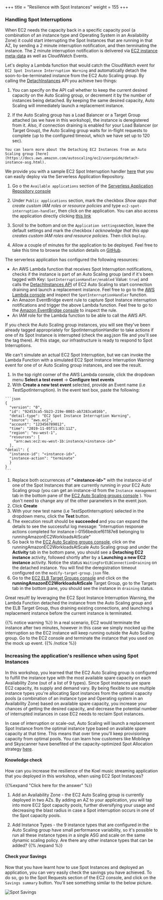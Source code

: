 +++
title = "Resilience with Spot Instances"
weight = 155
+++

### Handling Spot Interruptions
When EC2 needs the capacity back in a specific capacity pool (a combination of an instance type and Operating System in an Availability Zone) it could start interrupting the Spot Instances that are running in that AZ, by sending a 2 minute interruption notification, and then terminating the instance. The 2 minute interruption notification is delivered via [EC2 instance meta-data](https://docs.aws.amazon.com/AWSEC2/latest/UserGuide/spot-interruptions.html#spot-instance-termination-notices) as well as CloudWatch Events. 

Let's deploy a Lambda function that would catch the CloudWatch event for `EC2 Spot Instance Interruption Warning` and automatically detach the soon-to-be-terminated instance from the EC2 Auto Scaling group. 
By calling the [DetachInstances](https://docs.aws.amazon.com/autoscaling/ec2/APIReference/API_DetachInstances.html) API you achieve two things:

  1. You can specify on the API call whether to keep the current desired capacity on the Auto Scaling group, or decrement it by the number of instances being detached. By keeping the same desired capacity, Auto Scaling will immediately launch a replacement instance.

  1. If the Auto Scaling group has a Load Balancer or a Target Group attached (as we have in this workshop), the instance is deregistered from it. Also, if connection draining is enabled for your Load Balancer (or Target Group), the Auto Scaling group waits for in-flight requests to complete (up to the configured timeout, which we have set up to 120 sec).

    You can learn more about the Detaching EC2 Instances from an Auto Scaling group [here](https://docs.aws.amazon.com/autoscaling/ec2/userguide/detach-instance-asg.html).

We provide you with a sample EC2 Spot Interruption handler [here](https://github.com/awslabs/ec2-spot-labs/tree/master/ec2-spot-interruption-handler) that you can easily deploy via the Serverless Application Repository.

  1. Go o the `Available applications` section of the [Serverless Application Repository console](https://console.aws.amazon.com/serverlessrepo/home#/available-applications)

  1. Under `Public applications` section, mark the checkbox *Show apps that create custom IAM roles or resource policies* and type `ec2-spot-interruption-handler`, then click on the application. You can also access the application directly clicking [this link](https://eu-west-1.console.aws.amazon.com/lambda/home?#/create/app?applicationId=arn:aws:serverlessrepo:eu-west-1:310006123715:applications/ec2-spot-interruption-handler)

  1. Scroll to the bottom and on the `Application settings`section, leave the default settings and mark the checkbox *I acknowledge that this app creates custom IAM roles and resource policies*. Then click `Deploy`.

  1. Allow a couple of minutes for the application to be deployed. Feel free to take this time to browse the solution details on [GitHub](https://github.com/awslabs/ec2-spot-labs/tree/master/ec2-spot-interruption-handler).


The serverless application has configured the following resources:

* An AWS Lambda function that receives Spot Interruption notifications, checks if the instance is part of an Auto Scaling group (and if it's been tagged with Key: `SpotInterruptionHandler/enabled` Value: `true`) and calls the [DetachInstances API](https://docs.aws.amazon.com/autoscaling/ec2/APIReference/API_DetachInstances.html) of EC2 Auto Scaling to start connection draining and launch a replacement instance. Feel free to go to the [AWS Lambda console](https://eu-west-1.console.aws.amazon.com/lambda/home#/functions) and inspect the `SpotInterruptionHandler` function.
* An Amazon EventBridge event rule to capture Spot Instance interruption notifications and trigger the above Lambda function. Feel free to go to the [Amazon EventBridge console](https://console.aws.amazon.com/events/home#/rules) to inspect the rule.
* An IAM role for the Lambda function to be able to call the AWS API.

If you check the Auto Scaling group instances, you will see they've been already tagged appropriately for SpotInterruptionHandler to take actions if one of its Spot Instance is interrupted (check the asg.json file and you'll see the tag there). At this stage, our infrastructure is ready to respond to Spot Interruptions. 

We can't simulate an actual EC2 Spot Interruption, but we can invoke the Lambda Function with a simulated EC2 Spot Instance Interruption Warning event for one of or Auto Scaling group instances, and see the result.

  1. In the top right corner of the AWS Lambda console, click the dropdown menu **Select a test event** -> **Configure test events**
  1. With **Create a new test event** selected, provide an Event name (i.e TestSpotInterruption). In the event text box, paste the following:
  
    ```json
    {
      "version": "0",
      "id": "92453ca5-5b23-219e-8003-ab7283ca016b",
      "detail-type": "EC2 Spot Instance Interruption Warning",
      "source": "aws.ec2",
      "account": "123456789012",
      "time": "2019-11-05T11:03:11Z",
      "region": "eu-west-1",
      "resources": [
        "arn:aws:ec2:eu-west-1b:instance/<instance-id>"
      ],
    "detail": {
      "instance-id": "<instance-id>",
      "instance-action": "terminate"
      }
    }
    ```
    
  1. Replace both occurrences of **"\<instance-id>"** with the instance-id of one of the Spot Instances that are currently running in your EC2 Auto Scaling group (you can get an instance-id from the `Instance management` tab in the bottom pane of the [EC2 Auto Scaling groups console](https://console.aws.amazon.com/ec2autoscaling/home) ). You don't need to change any of the other parameters in the event json.
  1. Click **Create**
  1. With your new test name (i.e TestSpotInterruption) selected in the dropdown menu, click the **Test** button.
  1. The execution result should be **succeeded** and you can expand the details to see the successful log message: "Interruption response actions completed for instance i-0156bedcef61187e8 belonging to runningAmazonEC2WorkloadsAtScale"
  1. Go back to the [EC2 Auto Scaling groups console](https://console.aws.amazon.com/ec2autoscaling/home), click on the runningAmazonEC2WorkloadsAtScale Auto Scaling group and under the **Activity** tab in the bottom pane, you should see a **Detaching EC2 instance** activity, followed shortly after by a **Launching a new EC2 instance** activity. Notice the status `WaitingForELBConnectionDraining` on the detached instance. You will find the deregistration timeout configured on the `modify-target-group.json` file.
  1. Go to the [EC2 ELB Target Groups console](https://console.aws.amazon.com/ec2/v2/home#TargetGroups:sort=targetGroupName) and click on the **runningAmazonEC2WorkloadsAtScale** Target Group, go to the Targets tab in the bottom pane, you should see the instance in `draining` status.

Great result! by leveraging the EC2 Spot Instance Interruption Warning, the Lambda Function detached the instance from the Auto Scaling group and the ELB Target Group, thus draining existing connections, and launching a replacement instance before the current instance is terminated.

{{% notice warning %}} 
In a real scenario, EC2 would terminate the instance after two minutes, however in this case we simply mocked up the interruption so the EC2 instance will keep running outside the Auto Scaling group. Go to the EC2 console and terminate the instance that you used on the mock up event.
{{% /notice %}}


### Increasing the application's resilience when using Spot Instances

In this workshop, you learned that the EC2 Auto Scaling group is configured to fulfill the instance type with the most available spare capacity on each Availability Zone (out of a list of 9 types). Since Spot instances are spare EC2 capacity, its supply and demand vary. By being flexible to use multiple instance types you're allocating Spot instances from the optimal capacity pools (a combination of an instance type and Operating system in an Availability Zone) based on available spare capacity, you increase your chances of getting the desired capacity, and decrease the potential number of interrupted instances in case EC2 needs to reclaim Spot instances. 

In case of interruption or scale-out, Auto Scaling will launch a replacement Spot Instance from the optimal instance type based on available spare capacity at that time. This means that over time you'll keep provisioning capacity from optimal pools. You can learn how customers like Mobileye and Skyscanner have benefited of the capacity-optimized Spot Allocation strategy [here](https://aws.amazon.com/blogs/aws/capacity-optimized-spot-instance-allocation-in-action-at-mobileye-and-skyscanner/).

#### Knowledge check
How can you increase the resilience of the Koel music streaming application that you deployed in this workshop, when using EC2 Spot Instances?

{{%expand "Click here for the answer" %}}
  1. Add an Availability Zone - the EC2 Auto Scaling group is currently deployed in two AZs. By adding an AZ to your application, you will tap into more EC2 Spot capacity pools, further diversifying  your usage and decreasing the blast radius in case a Spot interruption occurs in one of the Spot capacity pools. 

  2. Add Instance Types - the 9 instance types that are configured in the Auto Scaling group have small performance variability, so it's possible to run all these instance types in a single ASG and scale on the same dynamic scaling policy. Are there any other instance types that can be added?
{{% /expand %}}

#### Check your Savings

Now that you have learnt how to use Spot Instances and deployed an application, you can very easily check the savings you have achieved. To do so, go to the Spot Requests section of the EC2 console, and click on the `Savings summary` button. You'll see something similar to the below picture.

![Spot Savings](/images/running-amazon-ec2-workloads-at-scale/spot-savings-summary.png)
